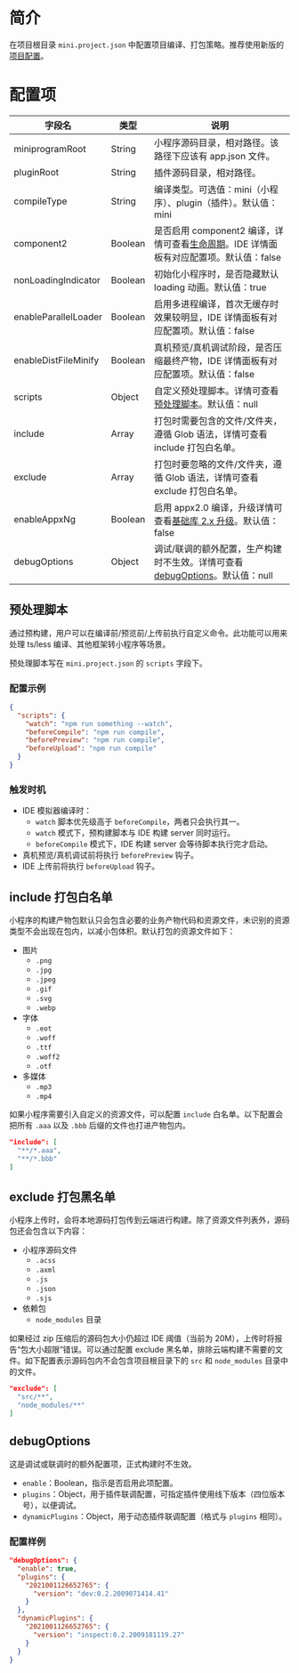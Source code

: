 # 简介

在项目根目录 `mini.project.json` 中配置项目编译、打包策略。推荐使用新版的 [项目配置](https://opendocs.alipay.com/mini/03dbc3)。
# 配置项

| 字段名           | 类型     | 说明      |
| --------------- | -------- | --------- |
| miniprogramRoot | String   | 小程序源码目录，相对路径。该路径下应该有 app.json 文件。                           |
| pluginRoot      | String   | 插件源码目录，相对路径。                                                            |
| compileType     | String   | 编译类型。可选值：mini（小程序）、plugin（插件）。默认值：mini                     |
| component2      | Boolean  | 是否启用 component2 编译，详情可查看[生命周期](https://opendocs.alipay.com/mini/framework/component-lifecycle)。IDE 详情面板有对应配置项。默认值：false             |
| nonLoadingIndicator | Boolean | 初始化小程序时，是否隐藏默认 loading 动画。默认值：true                             |
| enableParallelLoader | Boolean | 启用多进程编译，首次无缓存时效果较明显，IDE 详情面板有对应配置项。默认值：false   |
| enableDistFileMinify | Boolean | 真机预览/真机调试阶段，是否压缩最终产物，IDE 详情面板有对应配置项。默认值：false  |
| scripts         | Object   | 自定义预处理脚本。详情可查看[预处理脚本](https://opendocs.alipay.com/mini/ide/01s3hm#%E9%A2%84%E5%A4%84%E7%90%86%E8%84%9A%E6%9C%AC)。默认值：null              |
| include         | Array    | 打包时需要包含的文件/文件夹，遵循 Glob 语法，详情可查看 include 打包白名单。       |
| exclude         | Array    | 打包时要忽略的文件/文件夹，遵循 Glob 语法，详情可查看 exclude 打包白名单。         |
| enableAppxNg    | Boolean | 启用 appx2.0 编译，升级详情可查看[基础库 2.x 升级](https://opendocs.alipay.com/mini/framework/lib-upgrade-v2)。默认值：false        |
| debugOptions    | Object   | 调试/联调的额外配置，生产构建时不生效。详情可查看[debugOptions](https://opendocs.alipay.com/mini/ide/01s3hm#debugOptions)。默认值：null                             |

## 预处理脚本

通过预构建，用户可以在编译前/预览前/上传前执行自定义命令。此功能可以用来处理 ts/less 编译、其他框架转小程序等场景。

预处理脚本写在 `mini.project.json` 的 `scripts` 字段下。

### 配置示例

```json
{
  "scripts": {
    "watch": "npm run something --watch",
    "beforeCompile": "npm run compile",
    "beforePreview": "npm run compile",
    "beforeUpload": "npm run compile"
  }
}
```

### 触发时机

- IDE 模拟器编译时：
  - `watch` 脚本优先级高于 `beforeCompile`，两者只会执行其一。
  - `watch` 模式下，预构建脚本与 IDE 构建 server 同时运行。
  - `beforeCompile` 模式下，IDE 构建 server 会等待脚本执行完才启动。
- 真机预览/真机调试前将执行 `beforePreview` 钩子。
- IDE 上传前将执行 `beforeUpload` 钩子。
## include 打包白名单

小程序的构建产物包默认只会包含必要的业务产物代码和资源文件，未识别的资源类型不会出现在包内，以减小包体积。默认打包的资源文件如下：

- 图片
  - `.png`
  - `.jpg`
  - `.jpeg`
  - `.gif`
  - `.svg`
  - `.webp`
- 字体
  - `.eot`
  - `.woff`
  - `.ttf`
  - `.woff2`
  - `.otf`
- 多媒体
  - `.mp3`
  - `.mp4`

如果小程序需要引入自定义的资源文件，可以配置 `include` 白名单。以下配置会把所有 `.aaa` 以及 `.bbb` 后缀的文件也打进产物包内。

```json
"include": [
  "**/*.aaa",
  "**/*.bbb"
]
```
## exclude 打包黑名单

小程序上传时，会将本地源码打包传到云端进行构建。除了资源文件列表外，源码包还会包含以下内容：

- 小程序源码文件
  - `.acss`
  - `.axml`
  - `.js`
  - `.json`
  - `.sjs`
- 依赖包
  - `node_modules` 目录

如果经过 zip 压缩后的源码包大小仍超过 IDE 阈值（当前为 20M），上传时将报告“包大小超限”错误。可以通过配置 exclude 黑名单，排除云端构建不需要的文件。如下配置表示源码包内不会包含项目根目录下的 `src` 和 `node_modules` 目录中的文件。

```json
"exclude": [
  "src/**",
  "node_modules/**"
]
```

## debugOptions

这是调试或联调时的额外配置项，正式构建时不生效。

- `enable`：Boolean，指示是否启用此项配置。
- `plugins`：Object，用于插件联调配置，可指定插件使用线下版本（四位版本号），以便调试。
- `dynamicPlugins`：Object，用于动态插件联调配置（格式与 `plugins` 相同）。

### 配置样例

```json
"debugOptions": {
  "enable": true,
  "plugins": {
    "2021001126652765": {
      "version": "dev:0.2.2009071414.41"
    }
  },
  "dynamicPlugins": {
    "2021001126652765": {
      "version": "inspect:0.2.2009181119.27"
    }
  }
}
```
